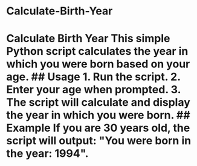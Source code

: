 # Calculate-Birth-Year
# Calculate Birth Year  This simple Python script calculates the year in which you were born based on your age.  ## Usage  1. Run the script. 2. Enter your age when prompted. 3. The script will calculate and display the year in which you were born.  ## Example  If you are 30 years old, the script will output: "You were born in the year: 1994".
